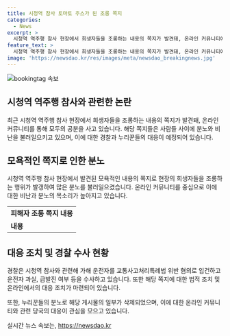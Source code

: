 ```yaml
---
title: 시청역 참사 토마토 주스가 된 조롱 쪽지
categories:
  - News
excerpt: >
  시청역 역주행 참사 현장에서 희생자들을 조롱하는 내용의 쪽지가 발견돼, 온라인 커뮤니티에서 공분을 사고 있다. 논란의 중심에는 9명의 사망자와 7명의 부상자를 낸 참사 현장에 조롱적인 글이 올라온 것으로, 누리꾼들은 분노를 표출했다. 이에 대응하여 경찰은 가해 운전자를 입건하고, 관련하여 수사 중에 있다. 이에 더해, 여성 중심 커뮤니티에서도 피해자를 조롱하는 글이 논란이 되었으며, 이후 일부 게시물이 삭제된 것으로 전해졌다.
feature_text: >
  시청역 역주행 참사 현장에서 희생자들을 조롱하는 내용의 쪽지가 발견돼, 온라인 커뮤니티에서 공분을 사고 있다. 논란의 중심에는 9명의 사망자와 7명의 부상자를 낸 참사 현장에 조롱적인 글이 올라온 것으로, 누리꾼들은 분노를 표출했다. 이에 대응하여 경찰은 가해 운전자를 입건하고, 관련하여 수사 중에 있다. 이에 더해, 여성 중심 커뮤니티에서도 피해자를 조롱하는 글이 논란이 되었으며, 이후 일부 게시물이 삭제된 것으로 전해졌다.
image: 'https://newsdao.kr/res/images/meta/newsdao_breakingnews.jpg'
---
```


<p><img src="https://newsdao.kr/res/images/meta/newsdao_breakingnews.jpg" alt="bookingtag 속보" /></p>

<h2 data-ke-size="size26">시청역 역주행 참사와 관련한 논란</h2>

<p data-ke-size="size16">최근 시청역 역주행 참사 현장에서 희생자들을 조롱하는 내용의 쪽지가 발견돼, 온라인 커뮤니티를 통해 모두의 공분을 사고 있습니다. 해당 쪽지들은 사람들 사이에 분노와 비난을 불러일으키고 있으며, 이에 대한 경찰과 누리꾼들의 대응이 예정되어 있습니다.</p>

<h2 data-ke-size="size26">모욕적인 쪽지로 인한 분노</h2>

<p data-ke-size="size16">시청역 역주행 참사 현장에서 발견된 모욕적인 내용의 쪽지로 현장의 희생자들을 조롱하는 행위가 발갱하여 많은 분노를 불러일으켰습니다. 온라인 커뮤니티를 중심으로 이에 대한 비난과 분노의 목소리가 높아지고 있습니다.</p>

<table>
  <tr>
    <td style="text-align: center; height: 17px;"><b>피해자 조롱 쪽지 내용</b></td>
  </tr>
  <tr>
    <td><b>내용</b></td>
  </tr>
</table>

<h2 data-ke-size="size26">대응 조치 및 경찰 수사 현황</h2>

<p data-ke-size="size16">경찰은 시청역 참사와 관련해 가해 운전자를 교통사고처리특례법 위반 혐의로 입건하고 운전자 과실, 급발진 여부 등을 수사하고 있습니다. 또한 해당 쪽지에 대한 법적 조치 및 온라인에서의 대응 조치가 마련되어 있습니다.</p>

<p data-ke-size="size16">또한, 누리꾼들의 분노로 해당 게시물의 일부가 삭제되었으며, 이에 대한 온라인 커뮤니티와 관련 당국의 대응이 관심을 모으고 있습니다.</p>
실시간 뉴스 속보는, <a href="https://newsdao.kr" rel="dofollow">https://newsdao.kr</a>


